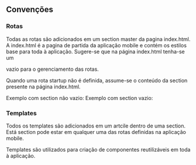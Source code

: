 ## Convenções 

### Rotas

Todas as rotas são adicionados em um section master da pagina index.html. A index.html é a pagina de partida da aplicação mobile e contém os estilos base para toda à aplicação.
Sugere-se que na página index.html tenha-se um <section></section> vazio para o gerenciamento das rotas.

Quando uma rota startup não é definida, assume-se o conteúdo da section presente na página index.html.

Exemplo com section não vazio: 
Exemplo com section vazio:

### Templates

Todos os templates são adicionados em um artcile dentro de uma section. Está section pode estar em qualquer uma das rotas definidas na aplicação mobile.

Templates são utilizados para criação de componentes reutilizáveis em toda à aplicação.

